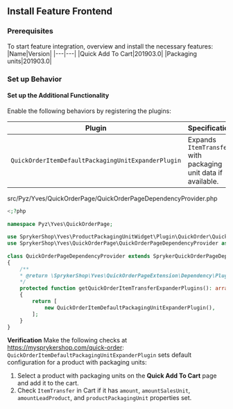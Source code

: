 ## Install Feature Frontend
### Prerequisites
To start feature integration, overview and install the necessary features:
|Name|Version|
|---|---|
|Quick Add To Cart|201903.0|
|Packaging units|201903.0|

### Set up Behavior
#### Set up the Additional Functionality

Enable the following behaviors by registering the plugins:

|Plugin|Specification|Prerequisites|Namespace|
|---|---|---|---|
|`QuickOrderItemDefaultPackagingUnitExpanderPlugin`|Expands `ItemTransfer` with packaging unit data if available.|None|`SprykerShop\Yves\ProductPackagingUnitWidget\Plugin\QuickOrder`|

src/Pyz/Yves/QuickOrderPage/QuickOrderPageDependencyProvider.php

```php
<;?php
 
namespace Pyz\Yves\QuickOrderPage;
 
use SprykerShop\Yves\ProductPackagingUnitWidget\Plugin\QuickOrder\QuickOrderItemDefaultPackagingUnitExpanderPlugin;
use SprykerShop\Yves\QuickOrderPage\QuickOrderPageDependencyProvider as SprykerQuickOrderPageDependencyProvider;
 
class QuickOrderPageDependencyProvider extends SprykerQuickOrderPageDependencyProvider
{
	/**
	* @return \SprykerShop\Yves\QuickOrderPageExtension\Dependency\Plugin\QuickOrderItemExpanderPluginInterface[]
	*/
	protected function getQuickOrderItemTransferExpanderPlugins(): array
	{
		return [
			new QuickOrderItemDefaultPackagingUnitExpanderPlugin(),
		];
	}
}
```

<section contenteditable="false" class="warningBox"><div class="content">
    
**Verification**
Make the following checks at  https://mysprykershop.com/quick-order:
`QuickOrderItemDefaultPackagingUnitExpanderPlugin` sets default configuration for a product with packaging units:

1. Select a product with packaging units on the **Quick Add To Cart** page and add it to the cart. 
2. Check `ItemTransfer` in Cart if it has `amount`, `amountSalesUnit`, `amountLeadProduct`, and `productPackagingUnit` properties set.

</div></section>
    
 <!-- Last review date: Mar 28, 2019 by  Dmitry Lymarenko, Yuliia Boiko-->